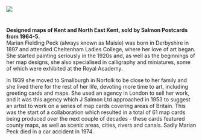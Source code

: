 <a href="https://www.kent-maps.online"><img src="https://kent-map.github.io/mdpress/juncture/ve-button.png"></a>
<param ve-config title="Marian Peck (1897-1974)" author="Charles Salmon" layout="vtl" 
banner="https://stor.artstor.org/stor/f3590125-3b05-42a0-b365-e33a8735353c">

#

**Designed maps of Kent and North East Kent, sold by Salmon Postcards from 1964-5.**   
Marian Fielding Peck (always known as Maisie) was born in Derbyshire in 1897 and attended Cheltenham Ladies College, where her love of art began. She started painting seriously in the 1920s and, as well as the beginnings of her map designs, she also specialised in calligraphy and miniatures, some of which were exhibited at the Royal Academy.
<param ve-image url="https://stor.artstor.org/stor/f3df3254-575f-4f32-ae8b-198c806e9d50" attribution="©The Salmon Picture Library">

In 1939 she moved to Smallburgh in Norfolk to be close to her family and she lived there for the rest of her life, devoting more time to art, including greeting cards and maps. She used an agency in London to sell her work, and it was this agency which J Salmon Ltd approached in 1953 to suggest an artist to work on a series of map cards covering areas of Britain. This was the start of a collaboration which resulted in a total of 61 map cards being produced over the next couple of decades - these cards featured county maps, as well as scenic areas, cities, rivers and canals. Sadly Marian Peck died in a car accident in 1974.
<param ve-image url="https://stor.artstor.org/stor/35b08e17-9f1e-452e-b176-53e9023f9a37" attribution="©The Salmon Picture Library">
